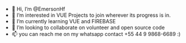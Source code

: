 - 👋 Hi, I’m @EmersonHf
- 👀 I’m interested in VUE Projects to join wherever its progress is in. 
- 🌱 I’m currently learning VUE and FIREBASE
- 💞️ I’m looking to collaborate on volunteer and open source code
- 📫 you can reach me on my whatsapp contact +55 44 9 9868-6689  :) 

<!---
EmersonHf/EmersonHf is a ✨ special ✨ repository because its `README.md` (this file) appears on your GitHub profile.
You can click the Preview link to take a look at your changes.
--->
